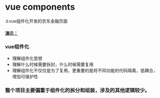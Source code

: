 # vue components
⚓vue组件化开发的京东金融页面  

####  [演示：](https://mrzqii.github.io/display/vueJD)

### vue组件化
- 理解组件化思想
- 理解什么时候需要拆封，什么时候需要复用
- 理解组件化不仅仅是为了复用，更重要的是将不同功能的代码隔离，低耦合，增加可维护性

### 整个项目主要偏重于组件化的拆分和组装，涉及的其他逻辑较少。
